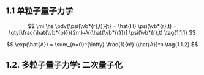 
## 1.1 单粒子量子力学

$$
\mi \hs \pdv{\psi(\vb*{r},t)}{t} = \hat{H} \psi(\vb*{r},t)
= \qty[\frac{\hat{\vb*{p}}}{2m}+V(\hat{\vb*{r}})] \psi(\vb*{r},t) \tag{1.1.1}
$$

$$
\exp(\hat{A}) = \sum_{n=0}^{\infty} \frac{1}{n!} (\hat{A})^n \tag{1.1.2}
$$

## 1.2. 多粒子量子力学: 二次量子化

